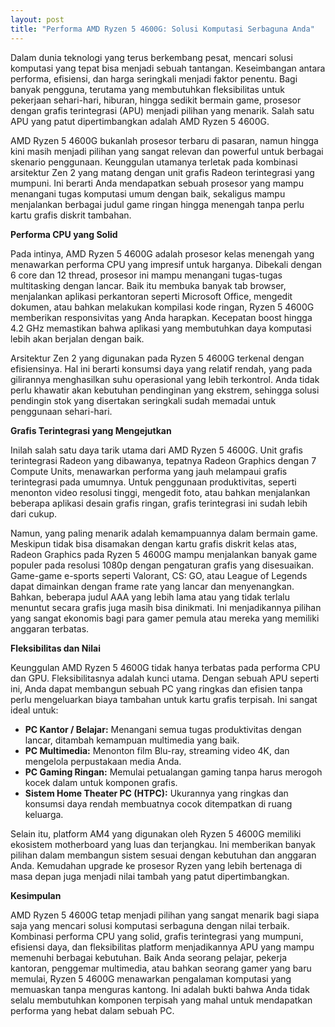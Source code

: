 ```yaml
---
layout: post
title: "Performa AMD Ryzen 5 4600G: Solusi Komputasi Serbaguna Anda"
---
```


Dalam dunia teknologi yang terus berkembang pesat, mencari solusi komputasi yang tepat bisa menjadi sebuah tantangan. Keseimbangan antara performa, efisiensi, dan harga seringkali menjadi faktor penentu. Bagi banyak pengguna, terutama yang membutuhkan fleksibilitas untuk pekerjaan sehari-hari, hiburan, hingga sedikit bermain game, prosesor dengan grafis terintegrasi (APU) menjadi pilihan yang menarik. Salah satu APU yang patut dipertimbangkan adalah AMD Ryzen 5 4600G.

AMD Ryzen 5 4600G bukanlah prosesor terbaru di pasaran, namun hingga kini masih menjadi pilihan yang sangat relevan dan powerful untuk berbagai skenario penggunaan. Keunggulan utamanya terletak pada kombinasi arsitektur Zen 2 yang matang dengan unit grafis Radeon terintegrasi yang mumpuni. Ini berarti Anda mendapatkan sebuah prosesor yang mampu menangani tugas komputasi umum dengan baik, sekaligus mampu menjalankan berbagai judul game ringan hingga menengah tanpa perlu kartu grafis diskrit tambahan.

**Performa CPU yang Solid**

Pada intinya, AMD Ryzen 5 4600G adalah prosesor kelas menengah yang menawarkan performa CPU yang impresif untuk harganya. Dibekali dengan 6 core dan 12 thread, prosesor ini mampu menangani tugas-tugas multitasking dengan lancar. Baik itu membuka banyak tab browser, menjalankan aplikasi perkantoran seperti Microsoft Office, mengedit dokumen, atau bahkan melakukan kompilasi kode ringan, Ryzen 5 4600G memberikan responsivitas yang Anda harapkan. Kecepatan boost hingga 4.2 GHz memastikan bahwa aplikasi yang membutuhkan daya komputasi lebih akan berjalan dengan baik.

Arsitektur Zen 2 yang digunakan pada Ryzen 5 4600G terkenal dengan efisiensinya. Hal ini berarti konsumsi daya yang relatif rendah, yang pada gilirannya menghasilkan suhu operasional yang lebih terkontrol. Anda tidak perlu khawatir akan kebutuhan pendinginan yang ekstrem, sehingga solusi pendingin stok yang disertakan seringkali sudah memadai untuk penggunaan sehari-hari.

**Grafis Terintegrasi yang Mengejutkan**

Inilah salah satu daya tarik utama dari AMD Ryzen 5 4600G. Unit grafis terintegrasi Radeon yang dibawanya, tepatnya Radeon Graphics dengan 7 Compute Units, menawarkan performa yang jauh melampaui grafis terintegrasi pada umumnya. Untuk penggunaan produktivitas, seperti menonton video resolusi tinggi, mengedit foto, atau bahkan menjalankan beberapa aplikasi desain grafis ringan, grafis terintegrasi ini sudah lebih dari cukup.

Namun, yang paling menarik adalah kemampuannya dalam bermain game. Meskipun tidak bisa disamakan dengan kartu grafis diskrit kelas atas, Radeon Graphics pada Ryzen 5 4600G mampu menjalankan banyak game populer pada resolusi 1080p dengan pengaturan grafis yang disesuaikan. Game-game e-sports seperti Valorant, CS: GO, atau League of Legends dapat dimainkan dengan frame rate yang lancar dan menyenangkan. Bahkan, beberapa judul AAA yang lebih lama atau yang tidak terlalu menuntut secara grafis juga masih bisa dinikmati. Ini menjadikannya pilihan yang sangat ekonomis bagi para gamer pemula atau mereka yang memiliki anggaran terbatas.

**Fleksibilitas dan Nilai**

Keunggulan AMD Ryzen 5 4600G tidak hanya terbatas pada performa CPU dan GPU. Fleksibilitasnya adalah kunci utama. Dengan sebuah APU seperti ini, Anda dapat membangun sebuah PC yang ringkas dan efisien tanpa perlu mengeluarkan biaya tambahan untuk kartu grafis terpisah. Ini sangat ideal untuk:

*   **PC Kantor / Belajar:** Menangani semua tugas produktivitas dengan lancar, ditambah kemampuan multimedia yang baik.
*   **PC Multimedia:** Menonton film Blu-ray, streaming video 4K, dan mengelola perpustakaan media Anda.
*   **PC Gaming Ringan:** Memulai petualangan gaming tanpa harus merogoh kocek dalam untuk komponen grafis.
*   **Sistem Home Theater PC (HTPC):** Ukurannya yang ringkas dan konsumsi daya rendah membuatnya cocok ditempatkan di ruang keluarga.

Selain itu, platform AM4 yang digunakan oleh Ryzen 5 4600G memiliki ekosistem motherboard yang luas dan terjangkau. Ini memberikan banyak pilihan dalam membangun sistem sesuai dengan kebutuhan dan anggaran Anda. Kemudahan upgrade ke prosesor Ryzen yang lebih bertenaga di masa depan juga menjadi nilai tambah yang patut dipertimbangkan.

**Kesimpulan**

AMD Ryzen 5 4600G tetap menjadi pilihan yang sangat menarik bagi siapa saja yang mencari solusi komputasi serbaguna dengan nilai terbaik. Kombinasi performa CPU yang solid, grafis terintegrasi yang mumpuni, efisiensi daya, dan fleksibilitas platform menjadikannya APU yang mampu memenuhi berbagai kebutuhan. Baik Anda seorang pelajar, pekerja kantoran, penggemar multimedia, atau bahkan seorang gamer yang baru memulai, Ryzen 5 4600G menawarkan pengalaman komputasi yang memuaskan tanpa menguras kantong. Ini adalah bukti bahwa Anda tidak selalu membutuhkan komponen terpisah yang mahal untuk mendapatkan performa yang hebat dalam sebuah PC.
